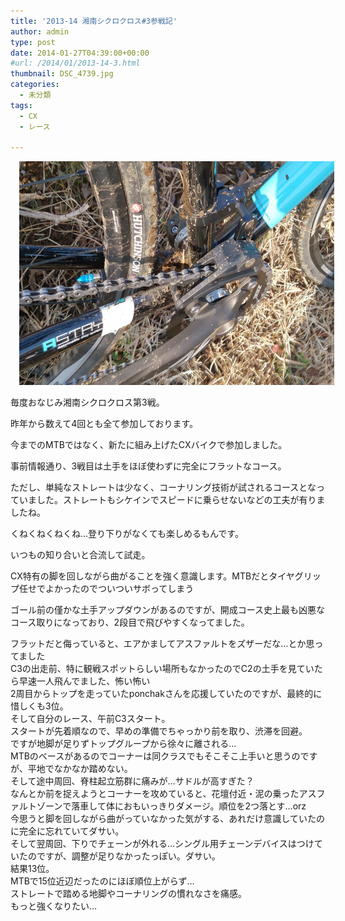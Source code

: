 ```yaml
---
title: '2013-14 湘南シクロクロス#3参戦記'
author: admin
type: post
date: 2014-01-27T04:39:00+00:00
#url: /2014/01/2013-14-3.html
thumbnail: DSC_4739.jpg
categories:
  - 未分類
tags:
  - CX
  - レース

---
```

<div class="separator" style="clear: both; text-align: center;">
  <a href="DSC_4739.jpg" imageanchor="1" style="margin-left: 1em; margin-right: 1em;"><img border="0" src="DSC_4739.jpg" height="358" width="640" /></a>
</div>

毎度おなじみ湘南シクロクロス第3戦。

昨年から数えて4回とも全て参加しております。

今までのMTBではなく、新たに組み上げたCXバイクで参加しました。

事前情報通り、3戦目は土手をほぼ使わずに完全にフラットなコース。

ただし、単純なストレートは少なく、コーナリング技術が試されるコースとなっていました。ストレートもシケインでスピードに乗らせないなどの工夫が有りましたね。

くねくねくねくね…登り下りがなくても楽しめるもんです。

いつもの知り合いと合流して試走。

CX特有の脚を回しながら曲がることを強く意識します。MTBだとタイヤグリップ任せでよかったのでついついサボってしまう

ゴール前の僅かな土手アップダウンがあるのですが、開成コース史上最も凶悪なコース取りになっており、2段目で飛びやすくなってました。

<div>
  フラットだと侮っていると、エアかましてアスファルトをズザーだな…とか思ってました
</div>

<div>
</div>

<div>
  C3の出走前、特に観戦スポットらしい場所もなかったのでC2の土手を見ていたら早速一人飛んでました、怖い怖い
</div>

<div>
  2周目からトップを走っていたponchakさんを応援していたのですが、最終的に惜しくも3位。
</div>

<div>
</div>

<div>
</div>

<div>
  そして自分のレース、午前C3スタート。
</div>

<div>
  スタートが先着順なので、早めの準備でちゃっかり前を取り、渋滞を回避。
</div>

<div>
</div>

<div>
  ですが地脚が足りずトップグループから徐々に離される…
</div>

<div>
  MTBのベースがあるのでコーナーは同クラスでもそこそこ上手いと思うのですが、平地でなかなか踏めない。
</div>

<div>
  そして途中周回、脊柱起立筋群に痛みが…サドルが高すぎた？
</div>

<div>
</div>

<div>
  なんとか前を捉えようとコーナーを攻めていると、花壇付近・泥の乗ったアスファルトゾーンで落車して体におもいっきりダメージ。順位を2つ落とす…orz
</div>

<div>
  今思うと脚を回しながら曲がっていなかった気がする、あれだけ意識していたのに完全に忘れていてダサい。
</div>

<div>
</div>

<div>
  そして翌周回、下りでチェーンが外れる…シングル用チェーンデバイスはつけていたのですが、調整が足りなかったっぽい。ダサい。
</div>

<div>
</div>

<div>
</div>

<div>
  結果13位。
</div>

<div>
  MTBで15位近辺だったのにほぼ順位上がらず…
</div>

<div>
</div>

<div>
  ストレートで踏める地脚やコーナリングの慣れなさを痛感。
</div>

<div>
  もっと強くなりたい…
</div>

